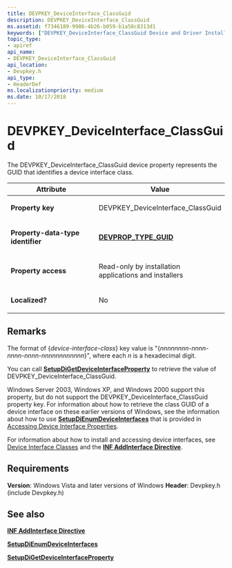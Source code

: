 ```yaml
---
title: DEVPKEY_DeviceInterface_ClassGuid
description: DEVPKEY_DeviceInterface_ClassGuid
ms.assetid: f7346189-9986-4b26-b059-b1a58c8313d1
keywords: ["DEVPKEY_DeviceInterface_ClassGuid Device and Driver Installation"]
topic_type:
- apiref
api_name:
- DEVPKEY_DeviceInterface_ClassGuid
api_location:
- Devpkey.h
api_type:
- HeaderDef
ms.localizationpriority: medium
ms.date: 10/17/2018
---
```


# DEVPKEY_DeviceInterface_ClassGuid


The DEVPKEY_DeviceInterface_ClassGuid device property represents the GUID that identifies a device interface class.

<table>
<colgroup>
<col width="50%" />
<col width="50%" />
</colgroup>
<thead>
<tr>
<th>Attribute</th>
<th>Value</th>
</tr>
</thead>
<tbody>
<tr class="odd">
<td align="left"><p><strong>Property key</strong></p></td>
<td align="left"><p>DEVPKEY_DeviceInterface_ClassGuid</p></td>
</tr>
<tr class="even">
<td align="left"><p><strong>Property-data-type identifier</strong></p></td>
<td align="left"><p><a href="devprop-type-guid.md" data-raw-source="[&lt;strong&gt;DEVPROP_TYPE_GUID&lt;/strong&gt;](devprop-type-guid.md)"><strong>DEVPROP_TYPE_GUID</strong></a></p></td>
</tr>
<tr class="odd">
<td align="left"><p><strong>Property access</strong></p></td>
<td align="left"><p>Read-only by installation applications and installers</p></td>
</tr>
<tr class="even">
<td align="left"><p><strong>Localized?</strong></p></td>
<td align="left"><p>No</p></td>
</tr>
</tbody>
</table>

 

Remarks
-------

The format of {*device-interface-class*} key value is "{*nnnnnnnn*-*nnnn*-*nnnn*-*nnnn*-*nnnnnnnnnnnn*}", where each *n* is a hexadecimal digit.

You can call [**SetupDiGetDeviceInterfaceProperty**](/windows/desktop/api/setupapi/nf-setupapi-setupdigetdeviceinterfacepropertyw) to retrieve the value of DEVPKEY_DeviceInterface_ClassGuid.

Windows Server 2003, Windows XP, and Windows 2000 support this property, but do not support the DEVPKEY_DeviceInterface_ClassGuid property key. For information about how to retrieve the class GUID of a device interface on these earlier versions of Windows, see the information about how to use [**SetupDiEnumDeviceInterfaces**](/windows/desktop/api/setupapi/nf-setupapi-setupdienumdeviceinterfaces) that is provided in [Accessing Device Interface Properties](./accessing-device-interface-properties.md).

For information about how to install and accessing device interfaces, see [Device Interface Classes](./overview-of-device-interface-classes.md) and the [**INF AddInterface Directive**](./inf-addinterface-directive.md).

Requirements
------------

**Version**: Windows Vista and later versions of Windows
**Header**: Devpkey.h (include Devpkey.h)


## See also


[**INF AddInterface Directive**](./inf-addinterface-directive.md)

[**SetupDiEnumDeviceInterfaces**](/windows/desktop/api/setupapi/nf-setupapi-setupdienumdeviceinterfaces)

[**SetupDiGetDeviceInterfaceProperty**](/windows/desktop/api/setupapi/nf-setupapi-setupdigetdeviceinterfacepropertyw)

 

